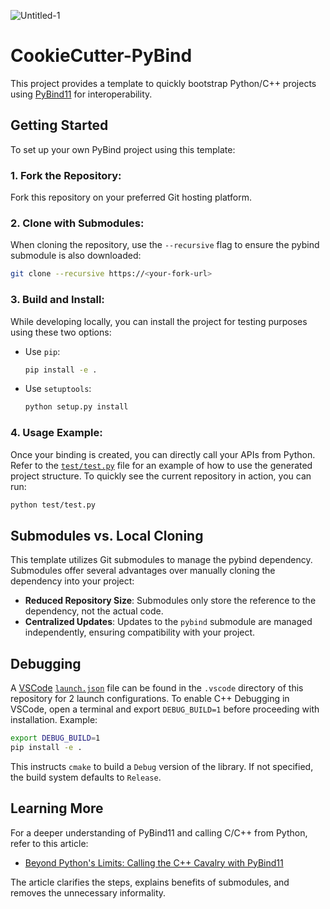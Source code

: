 ![Untitled-1](https://github.com/sahibdhanjal/cookiecutter-pybind/assets/8936122/e9c5486b-f3a6-445a-90e3-d80c293c12e1)

# CookieCutter-PyBind
This project provides a template to quickly bootstrap Python/C++ projects using [PyBind11](https://pybind11.readthedocs.io/en/stable/index.html) for interoperability.

## Getting Started
To set up your own PyBind project using this template:

### 1. Fork the Repository:
Fork this repository on your preferred Git hosting platform.

### 2. Clone with Submodules:
When cloning the repository, use the `--recursive` flag to ensure the pybind submodule is also downloaded:
``` bash
git clone --recursive https://<your-fork-url>
```
### 3. Build and Install:
While developing locally, you can install the project for testing purposes using these two options:
- Use `pip`:
    ``` Bash
    pip install -e .
    ```
- Use `setuptools`:
    ```Bash
    python setup.py install
    ```
### 4. Usage Example:
Once your binding is created, you can directly call your APIs from Python. Refer to the [`test/test.py`](https://github.com/sahibdhanjal/cookiecutter-pybind/blob/main/test/test.py) file for an example of how to use the generated project structure. To quickly see the current repository in action, you can run:
```bash
python test/test.py
```

## Submodules vs. Local Cloning
This template utilizes Git submodules to manage the pybind dependency. Submodules offer several advantages over manually cloning the dependency into your project:

- **Reduced Repository Size**: Submodules only store the reference to the dependency, not the actual code.
- **Centralized Updates**: Updates to the `pybind` submodule are managed independently, ensuring compatibility with your project.

## Debugging 
A [VSCode](https://code.visualstudio.com/) [`launch.json`](https://github.com/sahibdhanjal/cookiecutter-pybind/blob/main/.vscode/launch.json) file can be found in the `.vscode` directory of this repository for 2 launch configurations. To enable C++ Debugging in VSCode, open a terminal and export `DEBUG_BUILD=1` before proceeding with installation. Example:
```bash
export DEBUG_BUILD=1
pip install -e .
```
This instructs `cmake` to build a `Debug` version of the library. If not specified, the build system defaults to `Release`.

## Learning More
For a deeper understanding of PyBind11 and calling C/C++ from Python, refer to this article:
- [Beyond Python's Limits: Calling the C++ Cavalry with PyBind11](https://medium.com/@sahibdhanjal/beyond-pythons-limits-calling-the-c-cavalry-with-pybind11-377b0b429a81)

The article clarifies the steps, explains benefits of submodules, and removes the unnecessary informality.

